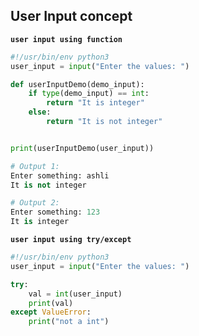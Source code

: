 User Input concept
---
**`user input using function`**
```py
#!/usr/bin/env python3
user_input = input("Enter the values: ")

def userInputDemo(demo_input):
    if type(demo_input) == int:
        return "It is integer"
    else:
        return "It is not integer"


print(userInputDemo(user_input))

# Output 1:
Enter something: ashli
It is not integer

# Output 2:
Enter something: 123
It is integer
```
**`user input using try/except`**
```py
#!/usr/bin/env python3
user_input = input("Enter the values: ")

try:
    val = int(user_input)
    print(val)
except ValueError:
    print("not a int")
```
